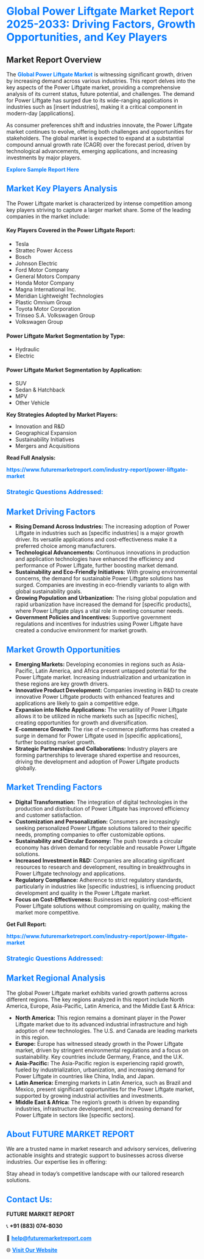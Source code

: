 <h1 style="color: #007BFF;">Global Power Liftgate Market Report 2025-2033: Driving Factors, Growth Opportunities, and Key Players</h1>

<section id="overview">
<h2>Market Report Overview</h2>
<p>The <a href="https://www.futuremarketreport.com/industry-report/power-liftgate-market" style="color: #007BFF; text-decoration: none;"><strong>Global Power Liftgate Market</strong></a> is witnessing significant growth, driven by increasing demand across various industries. This report delves into the key aspects of the Power Liftgate market, providing a comprehensive analysis of its current status, future potential, and challenges. The demand for Power Liftgate has surged due to its wide-ranging applications in industries such as [insert industries], making it a critical component in modern-day [applications].</p>
<p>As consumer preferences shift and industries innovate, the Power Liftgate market continues to evolve, offering both challenges and opportunities for stakeholders. The global market is expected to expand at a substantial compound annual growth rate (CAGR) over the forecast period, driven by technological advancements, emerging applications, and increasing investments by major players.</p>
</section>

<section id="overview">
<p><a href="https://www.futuremarketreport.com/request-sample/reportId=58416" style="color: #007BFF; text-decoration: none;"><strong>Explore Sample Report Here</strong></a></p>
</section>

<section id="key-players">
<h2 style="color: #007BFF;">Market Key Players Analysis</h2>
<p>The Power Liftgate market is characterized by intense competition among key players striving to capture a larger market share. Some of the leading companies in the market include:</p>
<h4>Key Players Covered in the Power Liftgate Report:</h4>
<ul><li>Tesla</li><li>Strattec Power Access</li><li>Bosch</li><li>Johnson Electric</li><li>Ford Motor Company</li><li>General Motors Company</li><li>Honda Motor Company</li><li>Magna International Inc.</li><li>Meridian Lightweight Technologies</li><li>Plastic Omnium Group</li><li>Toyota Motor Corporation</li><li>Trinseo S.A. Volkswagen Group</li><li>Volkswagen Group</li></ul>
<h4>Power Liftgate Market Segmentation by Type:</h4>
<ul><li>Hydraulic</li><li>Electric</li></ul>

<h4>Power Liftgate Market Segmentation by Application:</h4>
<ul><li>SUV</li><li>Sedan &amp; Hatchback</li><li>MPV</li><li>Other Vehicle</li></ul>
<p><strong>Key Strategies Adopted by Market Players:</strong></p>
<ul>
<li>Innovation and R&D</li>
<li>Geographical Expansion</li>
<li>Sustainability Initiatives</li>
<li>Mergers and Acquisitions</li>
</ul>
</section>

<section>
<p><strong>Read Full Analysis: </strong></p><a href="https://www.futuremarketreport.com/industry-report/power-liftgate-market" style="color: #007BFF; text-decoration: none;"><strong>https://www.futuremarketreport.com/industry-report/power-liftgate-market</strong></a>
<h3 style="color: #007BFF;">Strategic Questions Addressed:</h3>
</section>

<section id="driving-factors">
<h2 style="color: #007BFF;">Market Driving Factors</h2>
<ul>
<li><strong>Rising Demand Across Industries:</strong> The increasing adoption of Power Liftgate in industries such as [specific industries] is a major growth driver. Its versatile applications and cost-effectiveness make it a preferred choice among manufacturers.</li>
<li><strong>Technological Advancements:</strong> Continuous innovations in production and application technologies have enhanced the efficiency and performance of Power Liftgate, further boosting market demand.</li>
<li><strong>Sustainability and Eco-Friendly Initiatives:</strong> With growing environmental concerns, the demand for sustainable Power Liftgate solutions has surged. Companies are investing in eco-friendly variants to align with global sustainability goals.</li>
<li><strong>Growing Population and Urbanization:</strong> The rising global population and rapid urbanization have increased the demand for [specific products], where Power Liftgate plays a vital role in meeting consumer needs.</li>
<li><strong>Government Policies and Incentives:</strong> Supportive government regulations and incentives for industries using Power Liftgate have created a conducive environment for market growth.</li>
</ul>
</section>

<section id="growth-opportunities">
<h2 style="color: #007BFF;">Market Growth Opportunities</h2>
<ul>
<li><strong>Emerging Markets:</strong> Developing economies in regions such as Asia-Pacific, Latin America, and Africa present untapped potential for the Power Liftgate market. Increasing industrialization and urbanization in these regions are key growth drivers.</li>
<li><strong>Innovative Product Development:</strong> Companies investing in R&D to create innovative Power Liftgate products with enhanced features and applications are likely to gain a competitive edge.</li>
<li><strong>Expansion into Niche Applications:</strong> The versatility of Power Liftgate allows it to be utilized in niche markets such as [specific niches], creating opportunities for growth and diversification.</li>
<li><strong>E-commerce Growth:</strong> The rise of e-commerce platforms has created a surge in demand for Power Liftgate used in [specific applications], further boosting market growth.</li>
<li><strong>Strategic Partnerships and Collaborations:</strong> Industry players are forming partnerships to leverage shared expertise and resources, driving the development and adoption of Power Liftgate products globally.</li>
</ul>
</section>

<section id="trending-factors">
<h2 style="color: #007BFF;">Market Trending Factors</h2>
<ul>
<li><strong>Digital Transformation:</strong> The integration of digital technologies in the production and distribution of Power Liftgate has improved efficiency and customer satisfaction.</li>
<li><strong>Customization and Personalization:</strong> Consumers are increasingly seeking personalized Power Liftgate solutions tailored to their specific needs, prompting companies to offer customizable options.</li>
<li><strong>Sustainability and Circular Economy:</strong> The push towards a circular economy has driven demand for recyclable and reusable Power Liftgate solutions.</li>
<li><strong>Increased Investment in R&D:</strong> Companies are allocating significant resources to research and development, resulting in breakthroughs in Power Liftgate technology and applications.</li>
<li><strong>Regulatory Compliance:</strong> Adherence to strict regulatory standards, particularly in industries like [specific industries], is influencing product development and quality in the Power Liftgate market.</li>
<li><strong>Focus on Cost-Effectiveness:</strong> Businesses are exploring cost-efficient Power Liftgate solutions without compromising on quality, making the market more competitive.</li>
</ul>
</section>

<section>
<p><strong>Get Full Report: </strong></p><a href="https://www.futuremarketreport.com/industry-report/power-liftgate-market" style="color: #007BFF; text-decoration: none;"><strong>https://www.futuremarketreport.com/industry-report/power-liftgate-market</strong></a>
<h3 style="color: #007BFF;">Strategic Questions Addressed:</h3>
</section>


<section id="regional-analysis">
<h2 style="color: #007BFF;">Market Regional Analysis</h2>
<p>The global Power Liftgate market exhibits varied growth patterns across different regions. The key regions analyzed in this report include North America, Europe, Asia-Pacific, Latin America, and the Middle East & Africa:</p>
<ul>
<li><strong>North America:</strong> This region remains a dominant player in the Power Liftgate market due to its advanced industrial infrastructure and high adoption of new technologies. The U.S. and Canada are leading markets in this region.</li>
<li><strong>Europe:</strong> Europe has witnessed steady growth in the Power Liftgate market, driven by stringent environmental regulations and a focus on sustainability. Key countries include Germany, France, and the U.K.</li>
<li><strong>Asia-Pacific:</strong> The Asia-Pacific region is experiencing rapid growth, fueled by industrialization, urbanization, and increasing demand for Power Liftgate in countries like China, India, and Japan.</li>
<li><strong>Latin America:</strong> Emerging markets in Latin America, such as Brazil and Mexico, present significant opportunities for the Power Liftgate market, supported by growing industrial activities and investments.</li>
<li><strong>Middle East & Africa:</strong> The region’s growth is driven by expanding industries, infrastructure development, and increasing demand for Power Liftgate in sectors like [specific sectors].</li>
</ul>
</section>

<footer>
<h2 style="color: #007BFF;">About FUTURE MARKET REPORT</h2>
<p>We are a trusted name in market research and advisory services, delivering actionable insights and strategic support to businesses across diverse industries. Our expertise lies in offering:</p>

<p>Stay ahead in today’s competitive landscape with our tailored research solutions.</p>

<h2 style="color: #007BFF;">Contact Us:</h2>
<p><strong>FUTURE MARKET REPORT</strong></p>
<p>📞 <strong>+91 (883) 074-8030</strong></p>
<p>📧 <strong><a href="mailto:help@futuremarketreport.com" style="color: #007BFF;">help@futuremarketreport.com</a></strong></p>
<p>🌐 <strong><a href="https://www.futuremarketreport.com/" style="color: #007BFF;">Visit Our Website</a></strong></p>
</footer>